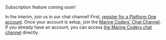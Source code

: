 Subscription feature coming soon!

In the interim, join us in our chat channel!  First, [register for a Platform One account](https://login.dsop.io).  Once your account is setup, join the [Marine Coders' Chat Channel](https://chat.il2.dsop.io/signup_user_complete/?id=p65oraj9b3ysjgbxac7o7bn6fr).  If you already have an account, you can access [the Marine Coders chat channel](https://chat.il2.dsop.io/signup_user_complete/?id=p65oraj9b3ysjgbxac7o7bn6fr) directly.
